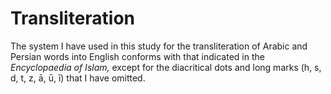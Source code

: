 Transliteration
===============

The system I have used in this study for the transliteration of Arabic
and Persian words into English conforms with that indicated in the
*Encyclopaedia of Islam,* except for the diacritical dots and long marks
(h, s, d, t, z, ā, ū, ī) that I have omitted.


